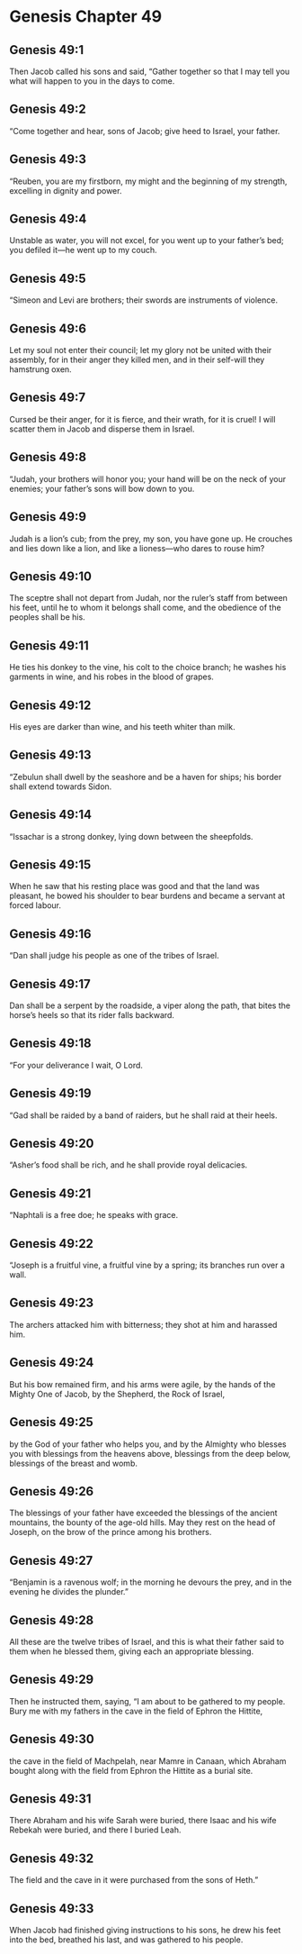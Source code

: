# Genesis Chapter 49

## Genesis 49:1
Then Jacob called his sons and said, “Gather together so that I may tell you what will happen to you in the days to come.

## Genesis 49:2
“Come together and hear, sons of Jacob; give heed to Israel, your father.

## Genesis 49:3
“Reuben, you are my firstborn, my might and the beginning of my strength, excelling in dignity and power.

## Genesis 49:4
Unstable as water, you will not excel, for you went up to your father’s bed; you defiled it—he went up to my couch.

## Genesis 49:5
“Simeon and Levi are brothers; their swords are instruments of violence.

## Genesis 49:6
Let my soul not enter their council; let my glory not be united with their assembly, for in their anger they killed men, and in their self-will they hamstrung oxen.

## Genesis 49:7
Cursed be their anger, for it is fierce, and their wrath, for it is cruel! I will scatter them in Jacob and disperse them in Israel.

## Genesis 49:8
“Judah, your brothers will honor you; your hand will be on the neck of your enemies; your father’s sons will bow down to you.

## Genesis 49:9
Judah is a lion’s cub; from the prey, my son, you have gone up. He crouches and lies down like a lion, and like a lioness—who dares to rouse him?

## Genesis 49:10
The sceptre shall not depart from Judah, nor the ruler’s staff from between his feet, until he to whom it belongs shall come, and the obedience of the peoples shall be his.

## Genesis 49:11
He ties his donkey to the vine, his colt to the choice branch; he washes his garments in wine, and his robes in the blood of grapes.

## Genesis 49:12
His eyes are darker than wine, and his teeth whiter than milk.

## Genesis 49:13
“Zebulun shall dwell by the seashore and be a haven for ships; his border shall extend towards Sidon.

## Genesis 49:14
“Issachar is a strong donkey, lying down between the sheepfolds.

## Genesis 49:15
When he saw that his resting place was good and that the land was pleasant, he bowed his shoulder to bear burdens and became a servant at forced labour.

## Genesis 49:16
“Dan shall judge his people as one of the tribes of Israel.

## Genesis 49:17
Dan shall be a serpent by the roadside, a viper along the path, that bites the horse’s heels so that its rider falls backward.

## Genesis 49:18
“For your deliverance I wait, O Lord.

## Genesis 49:19
“Gad shall be raided by a band of raiders, but he shall raid at their heels.

## Genesis 49:20
“Asher’s food shall be rich, and he shall provide royal delicacies.

## Genesis 49:21
“Naphtali is a free doe; he speaks with grace.

## Genesis 49:22
“Joseph is a fruitful vine, a fruitful vine by a spring; its branches run over a wall.

## Genesis 49:23
The archers attacked him with bitterness; they shot at him and harassed him.

## Genesis 49:24
But his bow remained firm, and his arms were agile, by the hands of the Mighty One of Jacob, by the Shepherd, the Rock of Israel,

## Genesis 49:25
by the God of your father who helps you, and by the Almighty who blesses you with blessings from the heavens above, blessings from the deep below, blessings of the breast and womb.

## Genesis 49:26
The blessings of your father have exceeded the blessings of the ancient mountains, the bounty of the age-old hills. May they rest on the head of Joseph, on the brow of the prince among his brothers.

## Genesis 49:27
“Benjamin is a ravenous wolf; in the morning he devours the prey, and in the evening he divides the plunder.”

## Genesis 49:28
All these are the twelve tribes of Israel, and this is what their father said to them when he blessed them, giving each an appropriate blessing.

## Genesis 49:29
Then he instructed them, saying, “I am about to be gathered to my people. Bury me with my fathers in the cave in the field of Ephron the Hittite,

## Genesis 49:30
the cave in the field of Machpelah, near Mamre in Canaan, which Abraham bought along with the field from Ephron the Hittite as a burial site.

## Genesis 49:31
There Abraham and his wife Sarah were buried, there Isaac and his wife Rebekah were buried, and there I buried Leah.

## Genesis 49:32
The field and the cave in it were purchased from the sons of Heth.”

## Genesis 49:33
When Jacob had finished giving instructions to his sons, he drew his feet into the bed, breathed his last, and was gathered to his people.
